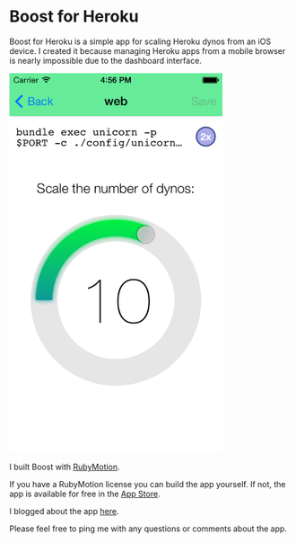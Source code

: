 Boost for Heroku
================

Boost for Heroku is a simple app for scaling Heroku dynos from an iOS device.
I created it because managing Heroku apps from a mobile browser is nearly
impossible due to the dashboard interface.

<img src="https://github.com/mgartner/boost/blob/master/screenshots/iOS%20Simulator%20Screen%20shot%20Oct%2017,%202013%204.56.16%20PM.png?raw=true " alt="Boost" width="380px"/>

I built Boost with [RubyMotion](http://www.rubymotion.com/).

If you have a RubyMotion license you can build the app yourself. If not,
the app is available for free in the [App Store](https://itunes.apple.com/US/app/id728159221).

I blogged about the app [here](http://www.marcusgartner.com/blog/2013/10/27/boost-for-heroku/).

Please feel free to ping me with any questions or comments about the app.
